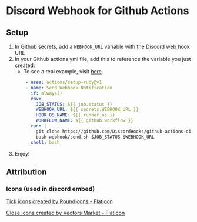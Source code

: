 # Discord Webhook for Github Actions
## Setup
1. In Github secrets, add a `WEBHOOK_URL` variable with the Discord web hook URL
1. In your Github actions yml file, add this to reference the variable you just created:
    - To see a real example, visit [here](https://github.com/unthreaded/git-hooks/blob/92ea6bde348431fbe25d05c33398c969eec5d3ee/.github/workflows/build.yml#L48).
    ```yaml
        - uses: actions/setup-ruby@v1
        - name: Send Webhook Notification
          if: always()
          env:
            JOB_STATUS: ${{ job.status }}
            WEBHOOK_URL: ${{ secrets.WEBHOOK_URL }}
            HOOK_OS_NAME: ${{ runner.os }}
            WORKFLOW_NAME: ${{ github.workflow }}
          run: |
            git clone https://github.com/DiscordHooks/github-actions-discord-webhook.git webhook
            bash webhook/send.sh $JOB_STATUS $WEBHOOK_URL
          shell: bash
    ```
1. Enjoy!

## Attribution

### Icons (used in discord embed)

<a href="https://www.flaticon.com/free-icons/tick" title="tick icons">Tick icons created by Roundicons - Flaticon</a>

<a href="https://www.flaticon.com/free-icons/close" title="close icons">Close icons created by Vectors Market - Flaticon</a>